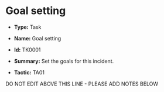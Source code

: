 # Goal setting

* **Type:** Task

* **Name:** Goal setting

* **Id:** TK0001

* **Summary:** Set the goals for this incident. 

* **Tactic:** TA01

DO NOT EDIT ABOVE THIS LINE - PLEASE ADD NOTES BELOW